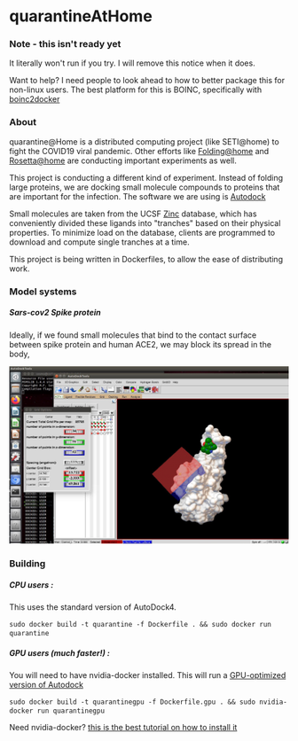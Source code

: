 # quarantineAtHome

### Note - this isn't ready yet

It literally won't run if you try. I will remove this notice when it does.

Want to help? I need people to look ahead to how to better package this for non-linux users. The best platform for this is BOINC, specifically with [boinc2docker](https://github.com/marius311/boinc-server-docker/blob/master/docs/cookbook.md) 

### About

quarantine@Home is a distributed computing project (like SETI@home) to fight the COVID19 viral pandemic.
 Other efforts like [Folding@home](https://foldingathome.org/2020/03/15/coronavirus-what-were-doing-and-how-you-can-help-in-simple-terms/) and [Rosetta@home](https://www.ipd.uw.edu/2020/02/rosettas-role-in-fighting-coronavirus/) are conducting important experiments as well.
 
 This project is conducting a different kind of experiment. Instead of folding large proteins, we are docking small molecule compounds to proteins that are important for the infection. The software we are using is [Autodock](http://autodock.scripps.edu/)
 
 Small molecules are taken from the UCSF [Zinc](https://zinc.docking.org/) database, which has conveniently divided these ligands into "tranches" based on their physical properties. To minimize load on the database, clients are programmed to download and compute single tranches at a time.

This project is being written in Dockerfiles, to allow the ease of distributing work.

### Model systems

##### Sars-cov2 Spike protein
Ideally, if we found small molecules that bind to the contact surface between spike protein and human ACE2, we may block its spread in the body,

![alt text](img/spike1.jpg "Spike protein")



### Building

##### CPU users :
This uses the standard version of AutoDock4.

    sudo docker build -t quarantine -f Dockerfile . && sudo docker run quarantine

##### GPU users (much faster!) :
You will need to have nvidia-docker installed. This will run a [GPU-optimized version of Autodock](https://github.com/ccsb-scripps/AutoDock-GPU) 

    sudo docker build -t quarantinegpu -f Dockerfile.gpu . && sudo nvidia-docker run quarantinegpu
    
Need nvidia-docker? [this is the best tutorial on how to install it](https://medium.com/@sh.tsang/docker-tutorial-5-nvidia-docker-2-0-installation-in-ubuntu-18-04-cb80f17cac65)

